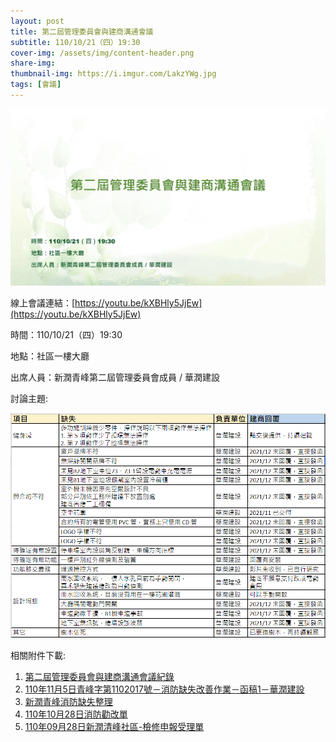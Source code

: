 ```yaml
---
layout: post
title: 第二屆管理委員會與建商溝通會議
subtitle: 110/10/21（四）19:30
cover-img: /assets/img/content-header.png
share-img: 
thumbnail-img: https://i.imgur.com/LakzYWg.jpg
tags: [會議]
---
```


![](../assets/post/20211021/1101021_Youtube_Cover.jpg)

線上會議連結：[https://youtu.be/kXBHly5JjEw](https://youtu.be/kXBHly5JjEw)

時間：110/10/21（四）19:30

地點：社區一樓大廳

出席人員：新潤青峰第二屆管理委員會成員 / 華潤建設

討論主題:

![](../assets/post/20211021/list.png)

相關附件下載:

1. [第二屆管理委員會與建商溝通會議紀錄](../assets/post/20211021/01_青峰字第1102013號%20-%20第二屆管理委員會與建商溝通會議紀錄.pdf)
2. [110年11月5日青峰字第1102017號－消防缺失改善作業－函稿1－華潤建設](../assets/post/20211021/02_110年11月5日青峰字第1102017號－消防缺失改善作業－函稿1－華潤建設.pdf)
3. [新潤青峰消防缺失整理](../assets/post/20211021/03_1100913新潤青峰消防缺失整理.pdf)
4. [110年10月28日消防勸改單](../assets/post/20211021/04_110年10月28日消防勸改單.pdf)
5. [110年09月28日新潤清峰社區-檢修申報受理單](../assets/post/20211021/05_1100928新潤清峰社區-檢修申報受理單.pdf)